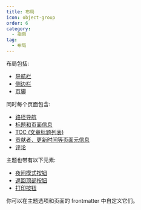 ```yaml
---
title: 布局
icon: object-group
order: 6
category:
  - 指南
tag:
  - 布局
---
```


布局包括:

- [导航栏](https://theme-hope.vuejs.press/zh/guide/layout/navbar.html)
- [侧边栏](https://theme-hope.vuejs.press/zh/guide/layout/sidebar.html)
- [页脚](https://theme-hope.vuejs.press/zh/guide/layout/footer.html)

同时每个页面包含:

- [路径导航](https://theme-hope.vuejs.press/zh/guide/layout/breadcrumb.html)
- [标题和页面信息](https://theme-hope.vuejs.press/zh/guide/feature/page-info.html)
- [TOC (文章标题列表)](https://theme-hope.vuejs.press/zh/guide/layout/page.html#标题列表)
- [贡献者、更新时间等页面元信息](https://theme-hope.vuejs.press/guide/feature/meta.html)
- [评论](https://theme-hope.vuejs.press/zh/guide/feature/comment.html)

主题也带有以下元素:

- [夜间模式按钮](https://theme-hope.vuejs.press/zh/guide/interface/darkmode.html)
- [返回顶部按钮](https://theme-hope.vuejs.press/guide/interface/others.html#返回顶部按钮)
- [打印按钮](https://theme-hope.vuejs.press/guide/interface/others.html#打印按钮)

你可以在主题选项和页面的 frontmatter 中自定义它们。
